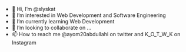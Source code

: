 - 👋 Hi, I’m @slyskat
- 👀 I’m interested in Web Development and Software Engineering
- 🌱 I’m currently learning Web Development
- 💞️ I’m looking to collaborate on ...
- 📫 How to reach me @ayom20abdullahi on twitter and K_O_T_W_K on Instagram

<!---
slyskat/slyskat is a ✨ special ✨ repository because its `README.md` (this file) appears on your GitHub profile.
You can click the Preview link to take a look at your changes.
--->
